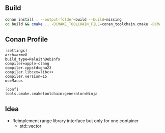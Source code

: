## Build
```sh
conan install . --output-folder=build --build=missing
cd build && cmake .. -DCMAKE_TOOLCHAIN_FILE=conan_toolchain.cmake -DCMAKE_BUILD_TYPE=Release -GNinja -DCMAKE_EXPORT_COMPILE_COMMANDS=on
```

## Conan Profile

```
[settings]
arch=armv8
build_type=RelWithDebInfo
compiler=apple-clang
compiler.cppstd=gnu23
compiler.libcxx=libc++
compiler.version=15
os=Macos

[conf]
tools.cmake.cmaketoolchain:generator=Ninja
```


## Idea

- Reimplement range library interface but only for one container
  - std::vector